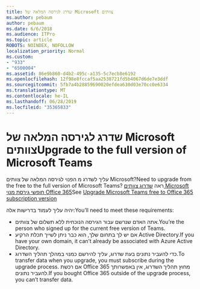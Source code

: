 ```yaml
---
title: שדרג לגירסה המלאה של Microsoft צוותים
ms.author: pebaum
author: pebaum
ms.date: 6/6/2018
ms.audience: ITPro
ms.topic: article
ROBOTS: NOINDEX, NOFOLLOW
localization_priority: Normal
ms.custom:
- "933"
- "6500004"
ms.assetid: 86e9b860-d4b2-495c-a135-5c7ecb8e6192
ms.openlocfilehash: 12f98e8fccaf5aa2538721fd5b4067d6de7e3ddf
ms.sourcegitcommit: 5fb7a4b28859690020efdea630d03e70cc0e6334
ms.translationtype: MT
ms.contentlocale: he-IL
ms.lasthandoff: 06/28/2019
ms.locfileid: "35365833"
---
```

# <a name="upgrade-to-the-full-version-of-microsoft-teams"></a><span data-ttu-id="59d08-102">שדרג לגירסה המלאה של Microsoft צוותים</span><span class="sxs-lookup"><span data-stu-id="59d08-102">Upgrade to the full version of Microsoft Teams</span></span>

<span data-ttu-id="59d08-103">עליך לשדרג מ הפנוי לגירסה המלאה של צוותים Microsoft?</span><span class="sxs-lookup"><span data-stu-id="59d08-103">Need to upgrade from the free to the full version of Microsoft Teams?</span></span> <span data-ttu-id="59d08-104">ראה [שדרוג צוותים Microsoft חופשי גירסת מנוי Office 365](https://docs.microsoft.com/microsoftteams/upgrade-freemium)</span><span class="sxs-lookup"><span data-stu-id="59d08-104">See [Upgrade Microsoft Teams free to Office 365 subscription version](https://docs.microsoft.com/microsoftteams/upgrade-freemium)</span></span>

<span data-ttu-id="59d08-105">יהיה עליך לעמוד בדרישות אלה:</span><span class="sxs-lookup"><span data-stu-id="59d08-105">You’ll need to meet these requirements:</span></span>

- <span data-ttu-id="59d08-106">אתה האדם שנרשם עבור הגירסה הנוכחית ללא תשלום של צוותים.</span><span class="sxs-lookup"><span data-stu-id="59d08-106">You’re the person who signed up for the current free version of Teams.</span></span>
- <span data-ttu-id="59d08-107">אם יש לך בתחום שלך, הוא כבר ניתן לשייך תכלת הרקיע Active Directory.</span><span class="sxs-lookup"><span data-stu-id="59d08-107">If you have your own domain, it can’t already be associated with Azure Active Directory.</span></span>
- <span data-ttu-id="59d08-108">כדי להעביר נתונים בעת שדרוג, עליך להירשם כמנוי במהלך תהליך השדרוג.</span><span class="sxs-lookup"><span data-stu-id="59d08-108">To transfer data when you upgrade, you must subscribe during the upgrade process.</span></span> <span data-ttu-id="59d08-109">אם רכשת Office 365 מחוץ תהליך השדרוג, אין באפשרותך להעביר נתונים.</span><span class="sxs-lookup"><span data-stu-id="59d08-109">If you bought Office 365 outside of the upgrade process, you can’t transfer data.</span></span>
